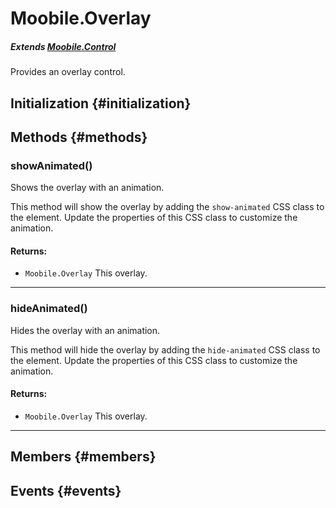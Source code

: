 Moobile.Overlay
================================================================================

##### Extends [Moobile.Control](../Control/Control.md)

Provides an overlay control.

Initialization {#initialization}
--------------------------------------------------------------------------------

Methods {#methods}
--------------------------------------------------------------------------------

### showAnimated()

Shows the overlay with an animation.

This method will show the overlay by adding the `show-animated` CSS
class to the element. Update the properties of this CSS class to
customize the animation.


#### Returns:

- `Moobile.Overlay` This overlay.

-----

### hideAnimated()

Hides the overlay with an animation.

This method will hide the overlay by adding the `hide-animated` CSS
class to the element. Update the properties of this CSS class to
customize the animation.


#### Returns:

- `Moobile.Overlay` This overlay.

-----

Members {#members}
--------------------------------------------------------------------------------


Events {#events}
--------------------------------------------------------------------------------